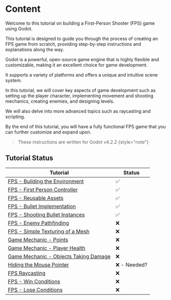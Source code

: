 # Content

Welcome to this tutorial on building a First-Person Shooter (FPS) game using Godot. 

This tutorial is designed to guide you through the process of creating an FPS game from scratch, providing step-by-step instructions and explanations along the way.

Godot is a powerful, open-source game engine that is highly flexible and customizable, making it an excellent choice for game development. 

It supports a variety of platforms and offers a unique and intuitive scene system.  

In this tutorial, we will cover key aspects of game development such as setting up the player character, implementing movement and shooting mechanics, creating enemies, and designing levels. 

We will also delve into more advanced topics such as raycasting and scripting.  

By the end of this tutorial, you will have a fully functional FPS game that you can further customize and expand upon. 

> These instructions are written for Godot v4.2.2
> {style="note"}

## Tutorial Status

| **Tutorial**                                                          | **Status**  |
|-----------------------------------------------------------------------|-------------|
| [FPS - Building the Environment](FPS-Environment.md)                  | ✅           |
| [FPS - First Person Controller](FPS-First-Person-Controller.md)       | ✅           |
| [FPS - Reusable Assets](FPS-Reusable-Assets.md)                       | ✅           |
| [FPS - Bullet Implementation](FPS-Bullet-Implementation.md)           | ✅           |
| [FPS - Shooting Bullet Instances](FPS-Shooting-Bullet-Instances.md)   | ✅           |
| [FPS - Enemy Pathfinding](FPS-Enemy-Pathfinding.md)                   | ❌           |
| [FPS - Simple Texturing of a Mesh](FPS-Simple-Texturing-of-a-Mesh.md) | ❌           |
| [Game Mechanic - Points](Points.md)                                   | ❌           |
| [Game Mechanic - Player Health](Player-Health.md)                     | ❌           |
| [Game Mechanic - Objects Taking Damage](Objects-Taking-Damage.md)     | ❌           |
| [Hiding the Mouse Pointer](Hiding-the-Mouse-Pointer.md)               | ❌ - Needed? |
| [FPS Raycasting](FPS-Raycasting.md)                                   | ❌           |
| [FPS - Win Conditions](FPS-Win-Conditions.md)                         | ❌           |
| [FPS - Lose Conditions](FPS-Lose-Conditions.md)                       | ❌           |


